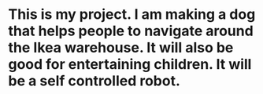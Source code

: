 # This is my project. I am making a dog that helps people to navigate around the Ikea warehouse. It will also be good for entertaining children. It will be a self controlled robot.
